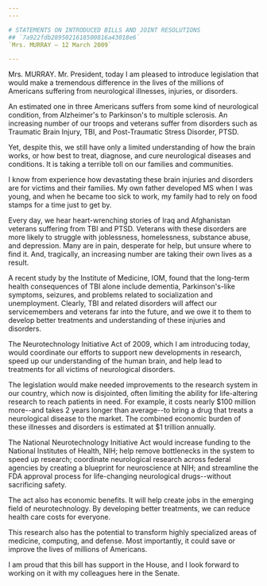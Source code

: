 ```yaml
---
---

# STATEMENTS ON INTRODUCED BILLS AND JOINT RESOLUTIONS
## `7a922fdb2895021618500816a43018e6`
`Mrs. MURRAY — 12 March 2009`

---
```



Mrs. MURRAY. Mr. President, today I am pleased to introduce 
legislation that would make a tremendous difference in the lives of the 
millions of Americans suffering from neurological illnesses, injuries, 
or disorders.

An estimated one in three Americans suffers from some kind of 
neurological condition, from Alzheimer's to Parkinson's to multiple 
sclerosis. An increasing number of our troops and veterans suffer from 
disorders such as Traumatic Brain Injury, TBI, and Post-Traumatic 
Stress Disorder, PTSD.

Yet, despite this, we still have only a limited understanding of how 
the brain works, or how best to treat, diagnose, and cure neurological 
diseases and conditions. It is taking a terrible toll on our families 
and communities.

I know from experience how devastating these brain injuries and 
disorders are for victims and their families. My own father developed 
MS when I was young, and when he became too sick to work, my family had 
to rely on food stamps for a time just to get by.

Every day, we hear heart-wrenching stories of Iraq and Afghanistan 
veterans suffering from TBI and PTSD. Veterans with these disorders are 
more likely to struggle with joblessness, homelessness, substance 
abuse, and depression. Many are in pain, desperate for help, but unsure 
where to find it. And, tragically, an increasing number are taking 
their own lives as a result.

A recent study by the Institute of Medicine, IOM, found that the 
long-term health consequences of TBI alone include dementia, 
Parkinson's-like symptoms, seizures, and problems related to 
socialization and unemployment. Clearly, TBI and related disorders will 
affect our servicemembers and veterans far into the future, and we owe 
it to them to develop better treatments and understanding of these 
injuries and disorders.

The Neurotechnology Initiative Act of 2009, which I am introducing 
today, would coordinate our efforts to support new developments in 
research, speed up our understanding of the human brain, and help lead 
to treatments for all victims of neurological disorders.

The legislation would make needed improvements to the research system 
in our country, which now is disjointed, often limiting the ability for 
life-altering research to reach patients in need. For example, it costs 
nearly $100 million more--and takes 2 years longer than average--to 
bring a drug that treats a neurological disease to the market. The 
combined economic burden of these illnesses and disorders is estimated 
at $1 trillion annually.

The National Neurotechnology Initiative Act would increase funding to 
the National Institutes of Health, NIH; help remove bottlenecks in the 
system to speed up research; coordinate neurological research across 
federal agencies by creating a blueprint for neuroscience at NIH; and 
streamline the FDA approval process for life-changing neurological 
drugs--without sacrificing safety.

The act also has economic benefits. It will help create jobs in the 
emerging field of neurotechnology. By developing better treatments, we 
can reduce health care costs for everyone.

This research also has the potential to transform highly specialized 
areas of medicine, computing, and defense. Most importantly, it could 
save or improve the lives of millions of Americans.

I am proud that this bill has support in the House, and I look 
forward to working on it with my colleagues here in the Senate.